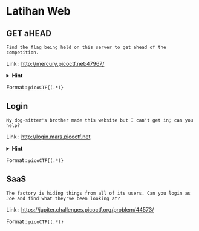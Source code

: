 # Latihan Web

## GET aHEAD
```
Find the flag being held on this server to get ahead of the competition. 
```

Link : http://mercury.picoctf.net:47967/
<details>
<summary><b>Hint</b></summary>
    Ingat kalau HTTP request tidak hanya tentang GET atau POST :3
</details>

Format : `picoCTF{(.*)}` 

## Login
```
My dog-sitter's brother made this website but I can't get in; can you help?
```

Link : http://login.mars.picoctf.net
<details>
<summary><b>Hint</b></summary>
    Verifikasi dilakukan di sisi klien (Javascript)
</details>

Format : `picoCTF{(.*)}` 

## SaaS
```
The factory is hiding things from all of its users. Can you login as Joe and find what they've been looking at? 
```

Link : https://jupiter.challenges.picoctf.org/problem/44573/

Format : `picoCTF{(.*)}` 